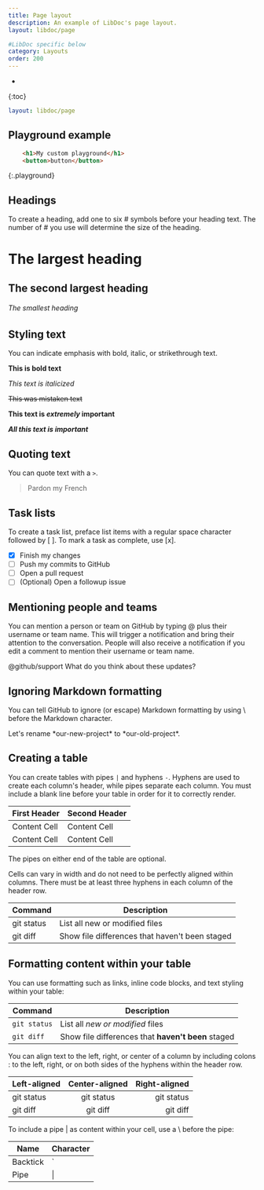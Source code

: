 ```yaml
---
title: Page layout
description: An example of LibDoc's page layout.
layout: libdoc/page

#LibDoc specific below
category: Layouts
order: 200
---
```

* 
{:toc}

```yaml
layout: libdoc/page
```
## Playground example

```html
    <h1>My custom playground</h1>
    <button>button</button>
```
{:.playground}

## Headings

To create a heading, add one to six # symbols before your heading text. The number of # you use will determine the size of the heading.

# The largest heading
## The second largest heading
###### The smallest heading

## Styling text

You can indicate emphasis with bold, italic, or strikethrough text.

**This is bold text**

*This text is italicized*

~~This was mistaken text~~

**This text is _extremely_ important**

***All this text is important***

## Quoting text

You can quote text with a `>`.

> Pardon my French

## Task lists

To create a task list, preface list items with a regular space character followed by [ ]. To mark a task as complete, use [x].

- [x] Finish my changes
- [ ] Push my commits to GitHub
- [ ] Open a pull request
- [ ] \(Optional) Open a followup issue

## Mentioning people and teams

You can mention a person or team on GitHub by typing @ plus their username or team name. This will trigger a notification and bring their attention to the conversation. People will also receive a notification if you edit a comment to mention their username or team name.

@github/support What do you think about these updates?

## Ignoring Markdown formatting

You can tell GitHub to ignore (or escape) Markdown formatting by using \ before the Markdown character.

Let's rename \*our-new-project\* to \*our-old-project\*.

## Creating a table

You can create tables with pipes `|` and hyphens `-`. Hyphens are used to create each column's header, while pipes separate each column. You must include a blank line before your table in order for it to correctly render.


| First Header  | Second Header |
| ------------- | ------------- |
| Content Cell  | Content Cell  |
| Content Cell  | Content Cell  |

The pipes on either end of the table are optional.

Cells can vary in width and do not need to be perfectly aligned within columns. There must be at least three hyphens in each column of the header row.

| Command | Description |
| --- | --- |
| git status | List all new or modified files |
| git diff | Show file differences that haven't been staged |

## Formatting content within your table

You can use formatting such as links, inline code blocks, and text styling within your table:

| Command | Description |
| --- | --- |
| `git status` | List all *new or modified* files |
| `git diff` | Show file differences that **haven't been** staged |

You can align text to the left, right, or center of a column by including colons : to the left, right, or on both sides of the hyphens within the header row.

| Left-aligned | Center-aligned | Right-aligned |
| :---         |     :---:      |          ---: |
| git status   | git status     | git status    |
| git diff     | git diff       | git diff      |

To include a pipe | as content within your cell, use a \ before the pipe:

| Name     | Character |
| ---      | ---       |
| Backtick | `         |
| Pipe     | \|        |
